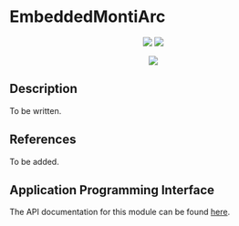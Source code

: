 # EmbeddedMontiArc
<p align="center">
    <img src="https://img.shields.io/badge/Plugin_Version-0.1.1-blue.svg?longCache=true&style=flat-square"/>
    <img src="https://img.shields.io/badge/Grammar_Version-0.0.8-blue.svg?longCache=true&style=flat-square"/>
</p>
<p align="center">
    <img src="doc/images/embeddedmontiarc.png"/>
</p>

## Description
To be written.

## References
To be added.

## Application Programming Interface
The API documentation for this module can be found
[here](https://embeddedmontiarc.github.io/Elysium/plugins/embeddedmontiarc/docs).